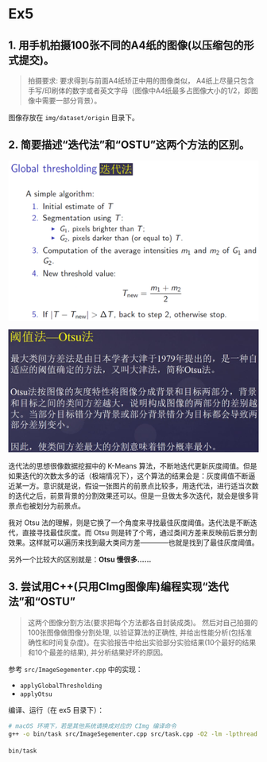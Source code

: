 # Ex5

## 1. 用手机拍摄100张不同的A4纸的图像(以压缩包的形式提交)。

> 拍摄要求: 要求得到与前面A4纸矫正中用的图像类似， A4纸上尽量只包含手写/印刷体的数字或者英文字母（图像中A4纸最多占图像大小的1/2，即图像中需要一部分背景）。

图像存放在 `img/dataset/origin` 目录下。

## 2. 简要描述“迭代法”和“OSTU”这两个方法的区别。

![迭代法](img/global_thresholding.png)

![Otsu 法](img/otsu.png)

迭代法的思想很像数据挖掘中的 K-Means 算法，不断地迭代更新灰度阈值。但是如果迭代的次数太多的话（极端情况下），这个算法的结果会是：灰度阈值不断逼近某一方。意识就是说，假设一张图片的前景点比较多，用迭代法，进行适当次数的迭代之后，前景背景的分割效果还可以。但是一旦做太多次迭代，就会是很多背景点也被划分为前景点。

我对 Otsu 法的理解，则是它换了一个角度来寻找最佳灰度阈值。迭代法是不断迭代，直接寻找最佳灰度。而 Otsu 则是转了个弯，通过类间方差来反映前后景分割效果。这样就可以遍历来找到最大类间方差————也就是找到了最佳灰度阈值。

另外一个比较大的区别就是：**Otsu 慢很多......**

## 3. 尝试用C++(只用CImg图像库)编程实现“迭代法”和“OSTU”

> 这两个图像分割方法(要求把每个方法都各自封装成类)。 然后对自己拍摄的100张图像做图像分割处理, 以验证算法的正确性, 并给出性能分析(包括准确性和时间复杂度)。在实验报告中给出实验部分实验结果(10个最好的结果和10个最差的结果), 并分析结果好坏的原因。

参考 `src/ImageSegementer.cpp` 中的实现：

+ `applyGlobalThresholding`
+ `applyOtsu`

编译、运行（在 ex5 目录下）：

```sh
# macOS 环境下，若是其他系统请换成对应的 CImg 编译命令
g++ -o bin/task src/ImageSegementer.cpp src/task.cpp -O2 -lm -lpthread -I /usr/X11R6/include -L /usr/X11R6/lib -lm -lpthread -lX11bin/task1

bin/task
```

